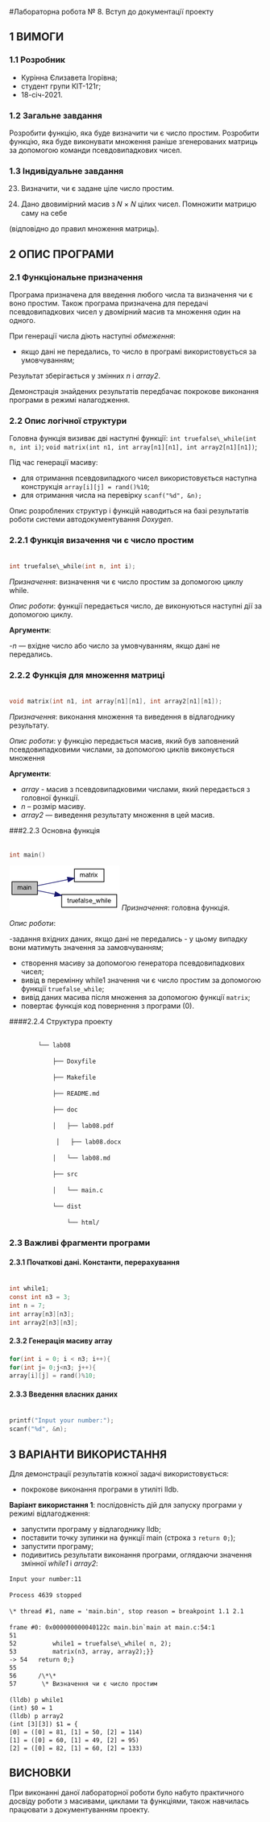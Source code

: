 ﻿#Лабораторна робота № 8. Вступ до документації проекту

## 1 ВИМОГИ

### 1.1 Розробник

* Курінна Єлизавета Ігорівна;
* студент групи КІТ-121г;
* 18-січ-2021.

### 1.2 Загальне завдання

Розробити функцію, яка буде визначити чи є число простим. Розробити функцію, яка буде виконувати множення раніше згенерованих матриць за допомогою команди псевдовипадкових чисел.

### 1.3 Індивідуальне завдання

23. Визначити, чи є задане ціле число простим.

26. Дано двовимірний масив з 𝑁 × 𝑁 цілих чисел. Помножити матрицю саму на себе

(відповідно до правил множення матриць).

## 2 ОПИС ПРОГРАМИ

### 2.1 Функціональне призначення

Програма призначена для введення любого числа та визначення чи є воно простим. Також програма призначена для передачі псевдовипадкових чисел у двомірний масив та множення один на одного.

При генерації  числа діють наступні *обмеження*:

- якщо дані не передались, то число в програмі використовується за умовчуванням;

Результат зберігається у змінних *n* і *array2*.

Демонстрація знайдених результатів передбачає покрокове виконання програми в режимі налагодження.

### 2.2 Опис логічної структури

Головна функція визиває дві наступні функції: `int truefalse\_while(int n, int i)`; `void matrix(int n1, int array[n1][n1], int array2[n1][n1])`;

Під час генерації масиву:

- для отримання псевдовипадкого чисел використовується наступна конструкція  `array[i][j] = rand()%10`;
- для отримання числа на перевірку `scanf("%d", &n);` 

Опис розроблених структур і функцій наводиться на базі результатів роботи системи автодокументування *Doxygen*.

### 2.2.1 Функція визачення чи є число простим

```c

int truefalse\_while(int n, int i);

```

*Призначення*: визначення чи є число простим за допомогою циклу while.

*Опис роботи*: функції передається число, де виконуються наступні дії за допомогою циклу.

**Аргументи**: 

-*n* — вхідне число або число за умовчуванням, якщо дані не передались.

### 2.2.2 Функція для множення матриці

```c

void matrix(int n1, int array[n1][n1], int array2[n1][n1]);

```

*Призначення*: виконання множення та виведення в відлагоднику результату.

*Опис роботи*: у функцію передається масив, який був заповнений псевдовипадковими числами, за допомогою циклів виконується множення

**Аргументи**:

- *array* - масив з псевдовипадковими числами, який передається з головної функції.
- *n* – розмір масиву.
- *array2* — виведення результату множення в цей масив. 


###2.2.3 Основна функція

```c

int main()

```
![Поля структури main](assets/1.png)
*Призначення*: головна функція.

*Опис роботи*:

-задання вхідних даних, якщо дані не передались - у цьому випадку вони матимуть значення за замовчуванням;
- створення масиву за допомогою генератора псевдовипадкових чисел;
- вивід в перемінну while1  значення  чи є число простим за допомогою функції  `truefalse_while`;
- вивід даних масива після множення за допомогою функції  `matrix`;
- повертає функція код повернення з програми (0).


####2.2.4 Структура проекту

```

        └── lab08

            ├── Doxyfile

            ├── Makefile

            ├── README.md

            ├── doc

            │   ├── lab08.pdf

             │   ├── lab08.docx

            │   └── lab08.md

            ├── src

            │   └── main.c

            └── dist

                └── html/

```

### 2.3 Важливі фрагменти програми

#### 2.3.1 Початкові дані. Константи, перерахування

```c

int while1;
const int n3 = 3;
int n = 7;
int array[n3][n3];
int array2[n3][n3];

```

#### 2.3.2 Генерація масиву array

```c
for(int i = 0; i < n3; i++){
for(int j= 0;j<n3; j++){
array[i][j] = rand()%10; 

```

#### 2.3.3 Введення власних даних 

```c

printf("Input your number:");
scanf("%d", &n);

```

## 3 ВАРІАНТИ ВИКОРИСТАННЯ

Для демонстрації результатів кожної задачі використовується:

- покрокове виконання програми в утиліті lldb.

**Варіант використання 1**: послідовність дій для запуску програми у режимі відлагодження:

- запустити програму у відлагоднику lldb;
- поставити точку зупинки на функції main (строка з `return 0;`);
- запустити програму;
- подивитись результати виконання програми, оглядаючи значення змінної *while1* і *array2*:

```
Input your number:11

Process 4639 stopped

\* thread #1, name = 'main.bin', stop reason = breakpoint 1.1 2.1

frame #0: 0x000000000040122c main.bin`main at main.c:54:1
51  	
52  		while1 = truefalse\_while( n, 2);
53  		matrix(n3, array, array2);}}
-> 54  	return 0;}
55  	
56  	/\*\*
57  	 \* Визначення чи є число простим

(lldb) p while1
(int) $0 = 1
(lldb) p array2
(int [3][3]) $1 = {
[0] = ([0] = 81, [1] = 50, [2] = 114)
[1] = ([0] = 60, [1] = 49, [2] = 95)
[2] = ([0] = 82, [1] = 60, [2] = 133)

```

## ВИСНОВКИ

При виконанні даної лабораторної роботи було набуто практичного досвіду роботи з масивами, циклами та функціями, також навчилась працювати з документуванням проекту.

